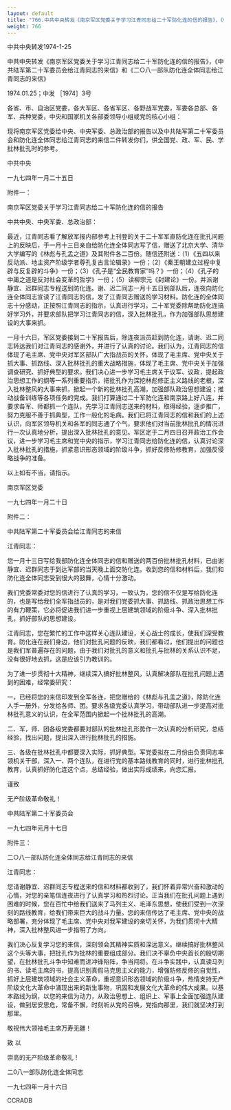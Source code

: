 ```yaml
---
layout: default
title: "766.中共中央转发《南京军区党委关于学习江青同志给二十军防化连的信的报告》，《中共陆军第二十军委员会给江青同志的来信》和《二O八一部队防化连全体同志给江青同志的来信》"
weight: 766
---
```


中共中央转发1974-1-25

中共中央转发《南京军区党委关于学习江青同志给二十军防化连的信的报告》，《中共陆军第二十军委员会给江青同志的来信》和《二○八一部队防化连全体同志给江青同志的来信》

1974.01.25；中发 ［1974］3号

各省、市、自治区党委，各大军区、各省军区、各野战军党委，军委各总部、各军、兵种党委，中央和国家机关各部委领导小组或党的核心小组：

现将南京军区党委给中央、中央军委、总政治部的报告以及中共陆军第二十军委员会和防化连全体同志给江青同志的来信二件转发你们，供全国党、政、军、民、学批林批孔时的参考。

中共中央

一九七四年一月二十五日

附件一：

南京军区党委关于学习江青同志给二十军防化连的信的报告

中共中央、中央军委、总政治部：

最近，江青同志看了解放军报内部参考上刊登的关于二十军军直防化连在批孔问题上的反映后，于一月十三日亲自给防化连全体同志写了信，赠送了北京大学、清华大学编写的《林彪与孔孟之道》及其附件各二百份。随信还附送：（1）《五四以来反动派、地主资产阶级学者尊孔复古言论辑录》一份；（2）《秦王朝建立过程中复辟与反复辟的斗争》一份；（3）《孔子是“全民教育家”吗？》一份；（4）《孔子的中庸之道是反对社会变革的哲学》一份；（5）读柳宗元《封建论》一份。并派谢静宜、迟群同志专程送到防化连。谢、迟二同志一月十五日到部队后，连夜向防化连全体同志宣读了江青同志的信，发了江青同志赠送的学习材料。防化连的全体同志十分感动，正按照江青同志的指示，认真进行学习。二十军党委除帮助防化连搞好学习外，并要求部队把学习江青同志的信，深入批林批孔，作为加强部队思想建设的大事来抓。

一月十六日，军区党委接到二十军报告后，除连夜派员赶到防化连，请谢、迟二同志转达我们对江青同志的感谢外，并进行了认真的讨论。我们认为，江青同志的信体现了毛主席、党中央对军区部队广大指战员的关怀，体现了毛主席、党中央关于抓大事、抓路线、深入批林批孔的重大战略措施，体现了毛主席、党中央关于加强调查研究、抓好典型的要求。我们决心进一步学习毛主席关于议军、议政，提起政治思想工作的纲等一系列重要指示，把批孔作为深挖林彪修正主义路线的老根，深入批林整风的大事来抓，掀起一个新的批林批孔高潮，加强部队政治思想建设；推动战备训练等各项任务的完成。我们打算通过二十军防化连和南京路上好八连，并要求各军、师都抓一个连队，先学习江青同志送来的材料，取得经验，逐步推广，努力克服不善于抓典型，工作一般化的毛病。我们已将江青同志的信和我们的上述认识，向军区领导机关和各军的同志通了个气，要求他们对当前批林批孔的情况进行一次认真地分析，提出深入批林批孔的意见。军区定于二月四日召开政治工作会议，进一步学习毛主席和党中央的指示，学习江青同志给防化连的信，认真讨论深入批林批孔的措施，抓紧意识形态领域的阶级斗争，抓好反修防修教育，加强反侵略战争的准备。

以上如有不当，请指示。

南京军区党委

一九七四年一月二十日

附件二：

中共陆军第二十军委员会给江青同志的来信

江青同志：

您一月十三日写给我部防化连全体同志的信和赠送的两百份批林批孔材料，已由谢静宜、迟群同志于到达军部的当天晚上面交防化连。收到您的信和材料后，我们和防化连全体同志受到很大的鼓舞，心情十分激动。

我们党委常委对您的信进行了认真的学习，一致认为，您的信不仅是写给防化连的，也是写给我们全军指战员的，是对我们党委抓大事、抓路线、抓政治思想工作的有力鞭策，它必将促进我们进一步重视上层建筑领域的阶级斗争、深入批林批孔，抓好部队的思想建设。

江青同志，您在繁忙的工作中这样关心连队建设，关心战士的成长，使我们深受教育。防化连在我们身边，他们对批孔问题的反映，我们都看过，他们提出的问题也是我们军普遍存在的问题，由于我们对批孔的意义和批孔与批林的关系认识不足，没有很好地去抓，这是应该引为教训的。

为了进一步贯彻十大精神，继续深入搞好批林整风，认真解决部队在批孔问题上遇到的困难，经常委研究：

一，已经将您的来信印发到全军各连，把您赠给的《林彪与孔孟之道》，除防化连人手一册外，分发给各师、团。要求各级党委认真学习，带动部队进一步提高对批林批孔意义的认识，在全军范围内掀起一个批林批孔的高潮。

二、军，师、团各级党委都要对部队的批林批孔形势作一次认真的分析研究，总结经验，找出问题，提出深入进行批林批孔的措施。

三、各级在批林批孔中都要深入实际，抓好典型。军党委拟在二月份由负责同志率领机关干部，深入一、两个连队，在进行党的基本路线教育的同时，进行批林批孔教育，认真抓好防化连这个点，总结经验，做出实际成绩来，向您汇报。

谨致

无产阶级革命敬礼！

中共陆军第二十军委员会

一九七四年元月十七日

附件三：

二○八一部队防化连全体同志给江青同志的来信

江青同志：

您请谢静宜、迟群同志专程送来的信和材料都收到了，我们怀着异常兴奋和激动的心情，对您的亲笔信连夜进行了认真学习和热烈讨论。正当我们在批孔问题上遇到困难的时候，您在百忙中给我们送来了马列主义、毛泽东思想，使我们受到一次深刻的路线教育，给我们带来巨大的战斗力量。您的来信传达了毛主席、党中央的战略部署，充分体现了毛主席、党中央对我军建设的亲切关怀，为我们贯彻十大精神，深入批林整风进一步指明了方向。

我们决心反复学习您的来信，深刻领会其精神实质和深远意义。继续搞好批林整风这个头等大事，把批孔作为批林的重要组成部分。我们决不辜负中央首长的殷切期望，在批林批孔斗争中知难而进冲锋陷阵，争当闯将。在斗争实践中，认真读马列的书、读毛主席的书，提高识别真假马克思主义的能力，增强防修反修的自觉性，抓好上层建筑领域的社会主义革命，重视意识形态领域的阶级斗争，热情支持无产阶级文化大革命中涌现出来的新生事物，巩固和发展文化大革命的伟大成果。以基本路线为纲，以您的来信为动力，从政治思想上、组织上、军事上全面加强连队建设，做到居安思危，常备不懈，时刻听从党的召唤，党指向那里，我们就坚决打到那里。

敬祝伟大领袖毛主席万寿无疆！

致  以

崇高的无产阶级革命敬礼！

二0八一部队防化连全体同志

一九七四年一月十六日

CCRADB

